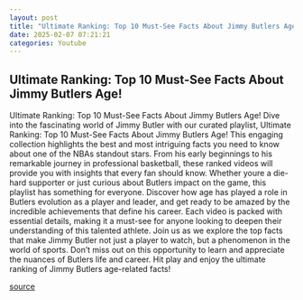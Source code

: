 ```yaml
---
layout: post
title: "Ultimate Ranking: Top 10 Must-See Facts About Jimmy Butlers Age!"
date: 2025-02-07 07:21:21
categories: Youtube
---
```


## Ultimate Ranking: Top 10 Must-See Facts About Jimmy Butlers Age!

Ultimate Ranking: Top 10 Must-See Facts About Jimmy Butlers Age!
Dive into the fascinating world of Jimmy Butler with our curated playlist, Ultimate Ranking: Top 10 Must-See Facts About Jimmy Butlers Age! This engaging collection highlights the best and most intriguing facts you need to know about one of the NBAs standout stars. 
From his early beginnings to his remarkable journey in professional basketball, these ranked videos will provide you with insights that every fan should know. Whether youre a die-hard supporter or just curious about Butlers impact on the game, this playlist has something for everyone. 
Discover how age has played a role in Butlers evolution as a player and leader, and get ready to be amazed by the incredible achievements that define his career. Each video is packed with essential details, making it a must-see for anyone looking to deepen their understanding of this talented athlete. 
Join us as we explore the top facts that make Jimmy Butler not just a player to watch, but a phenomenon in the world of sports. Don’t miss out on this opportunity to learn and appreciate the nuances of Butlers life and career. Hit play and enjoy the ultimate ranking of Jimmy Butlers age-related facts!

[source](https://www.youtube.com/playlist?list=PLKE2N6tdCjXcWarX1pWrnqEqM6HAHj5dG)